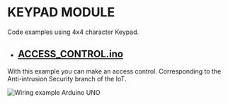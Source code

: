 # KEYPAD MODULE

Code examples using 4x4 character Keypad.

- ## [ACCESS_CONTROL.ino](https://github.com/jorgemgn/nodemcu-examples/blob/patch-1/KEYPAD/ACCESS_CONTROL.ino)
With this example you can make an access control. Corresponding to the Anti-intrusion Security branch of the IoT.

![Wiring example Arduino UNO](https://i0.wp.com/techtutorialsx.com/wp-content/uploads/2017/03/nodemcu-4x4-matrix-keypad-diagram.png?resize=421%2C451&ssl=1)

